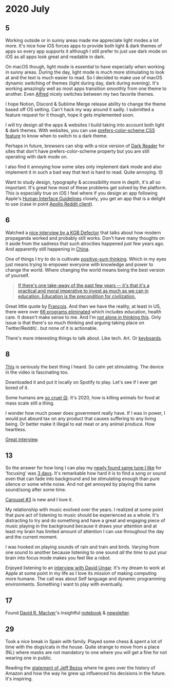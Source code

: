 # 2020 July

## 5

Working outside or in sunny areas made me appreciate light modes a lot more. It's nice how iOS forces apps to provide both light & dark themes of apps so every app supports it although I still prefer to just use dark mode on iOS as all apps look great and readable in dark.

On macOS though, light mode is essential to have especially when working in sunny areas. During the day, light mode is much more stimulating to look at and the text is much easier to read. So I decided to make use of macOS dynamic switching of themes (light during day, dark during evening). It's working amazingly well as most apps transition smoothly from one theme to another. Even [Alfred](../../macOS/apps/alfred/alfred.md) nicely switches between my two favorite themes.

I hope Notion, Discord & Sublime Merge release ability to change the theme based off OS setting. Can't hack my way around it sadly. I submitted a feature request for it though, hope it gets implemented soon.

I will try design all the apps & websites I build taking into account both light & dark themes. With websites, you can use [prefers-color-scheme CSS feature](https://developer.mozilla.org/en-US/docs/Web/CSS/@media/prefers-color-scheme) to know when to switch to a dark theme.

Perhaps in future, browsers can ship with a nice version of [Dark Reader](https://darkreader.org/) for sites that don't have prefers-color-scheme property but you are still operating with dark mode on.

I also find it annoying how some sites only implement dark mode and also implement it in such a bad way that text is hard to read. Quite annoying. 😞

Want to study design, typography & accessibility more in depth, it's all so important. It's great how most of these problems get solved by the platform. This is especially true on iOS I feel where if you design an app following Apple's [Human Interface Guidelines](https://developer.apple.com/design/human-interface-guidelines/) closely, you get an app that is a delight to use (case in point [Apollo Reddit client](https://apolloapp.io)).

## 6

Watched a [nice interview by a KGB Defector](https://www.youtube.com/watch?v=zgmg2VFX058) that talks about how modern propaganda worked and probably still works. Don't have many thoughts on it aside from the sadness that such atrocities happened just few years ago. And apparently still happening in [China](https://twitter.com/patrickc/status/1277783532182671361).

One of things I try to do is cultivate [positive-sum thinking](https://twitter.com/eriktorenberg/status/1279831396161220608). Which in my eyes just means trying to empower everyone with knowledge and power to change the world. Where changing the world means being the best version of yourself.

> [If there's one take-away of the past few years -- it's that it's a practical and moral imperative to invest as much as we can in education. Education is the precondition for civilization.](https://twitter.com/fchollet/status/1278853987635064832)

Great little quote by [François](https://twitter.com/fchollet). And then we have the reality, at least in US, there were over [66 programs eliminated](https://thehill.com/policy/finance/334768-here-are-the-66-programs-eliminated-in-trumps-budget) which includes education, health care. It doesn't make sense to me. And I'm [not alone in thinking this](https://www.reddit.com/r/politics/comments/hlslw0/biden_tells_teachers_their_profession_is_the_most/). Only issue is that there's so much thinking and arguing taking place on Twitter/Reddit/.. but none of it is actionable.

There's more interesting things to talk about. Like tech. Art. Or [keyboards](https://zealot.hu/absolem/).

## 8

[This](https://twitter.com/trorez/status/1280440336855138304) is seriously the best thing I heard. So calm yet stimulating. The device in the video is fascinating too.

Downloaded it and put it locally on Spotify to play. Let's see if I ever get bored of it.

Some humans are [so cruel 😢](https://www.youtube.com/watch?v=YhL8dB7sgNY). It's 2020, how is killing animals for food at mass scale still a thing.

I wonder how much power does government really have. If I was in power, I would put absurd tax on any product that causes suffering to any living being. Or better make it illegal to eat meat or any animal produce. How heartless.

[Great interview](https://www.youtube.com/watch?v=a_mQR7w__F0).

## 13

So the answer for how long I can play my [newly found same tune I like](https://twitter.com/trorez/status/1280440336855138304) for 'focusing' was [3 days](https://github.com/nikitavoloboev/dotfiles/commit/194d8453b2afcd14b8df1c791916b768ef132f85). It's remarkable how hard it is to find a song or sound even that can fade into background and be stimulating enough than pure silence or some white noise. And not get annoyed by playing this same sound/song after some time.

[Carousel #3](https://open.spotify.com/track/5a3frR7WKCWyLROlGbDg46?si=SR9PB1_rREGeHEhEHxXPjA) is new and I love it.

My relationship with music evolved over the years. I realized at some point that pure act of listening to music should be experienced as a whole. It's distracting to try and do something and have a great and engaging piece of music playing in the background because it draws your attention and at least my brain has limited amount of attention I can use throughout the day and the current moment.

I was hooked on playing sounds of rain and train and birds. Varying from one sound to another because listening to one sound _all the time_ to put your brain into focus mode makes you feel like a robot.

Enjoyed listening to an [interview with David Ungar](https://www.youtube.com/watch?v=8nfrC-YLYqc). It's my dream to work at Apple at some point in my life as I love its mission of making computing more humane. The call was about Self language and dynamic programming environments. Something I want to play with eventually.

## 17

Found [David R. MacIver](https://www.drmaciver.com)'s insightful [notebook](https://notebook.drmaciver.com/) & [newsletter](https://drmaciver.substack.com/).

## 29

Took a nice break in Spain with family. Played some chess & spent a lot of time with the dogs/cats in the house. Quite strange to move from a place (NL) where masks are not mandatory to one where you will get a fine for not wearing one in public.

Reading the [statement of Jeff Bezos](https://blog.aboutamazon.com/policy/statement-by-jeff-bezos-to-the-u-s-house-committee-on-the-judiciary) where he goes over the history of Amazon and how the way he grew up influenced his decisions in the future. It's inspiring.
